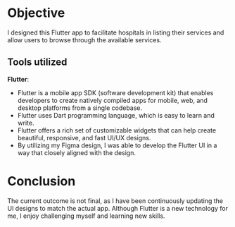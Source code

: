 # Objective
 I designed this Flutter app to facilitate hospitals in listing their services and allow users to browse through the available services.
 
## Tools utilized 
**Flutter**: 
* Flutter is a mobile app SDK (software development kit) that enables developers to create natively compiled apps for mobile, web, and desktop platforms from a single codebase.
* Flutter uses Dart programming language, which is easy to learn and write.
* Flutter offers a rich set of customizable widgets that can help create beautiful, responsive, and fast UI/UX designs.
* By utilizing my Figma design, I was able to develop the Flutter UI in a way that closely aligned with the design.


# Conclusion
 The current outcome is not final, as I have been continuously updating the UI designs to match the actual app. Although Flutter is a new technology for
 me, I enjoy challenging myself and learning new skills.
